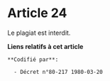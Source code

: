 # Article 24

Le plagiat est interdit.

**Liens relatifs à cet article**

	**Codifié par**:

	  - Décret n°80-217 1980-03-20
